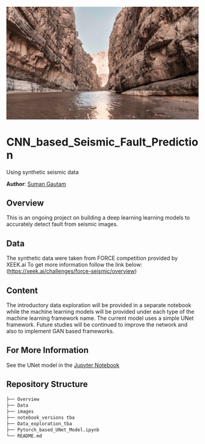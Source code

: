![IMG](./images/Santa_Elena_Canyon.PNG)

# CNN_based_Seismic_Fault_Prediction
Using synthetic seismic data

**Author**: [Suman Gautam](mailto:smngeo@gmail.com)

## Overview

This is an ongoing project on building a deep learning learning models to accurately detect fault from seismic images. 


## Data

The synthetic data were taken from FORCE competition provided by XEEK.ai To get more information follow the link below:
(https://xeek.ai/challenges/force-seismic/overview)


## Content

The introductory data exploration will be provided in a separate notebook while the machine learning models will be provided under each type of the machine learning framework name.
The current model uses a simple UNet framework. 
Future studies will be continued to improve the network and also to implement GAN based frameworks.



## For More Information

See the UNet model in the [Jupyter Notebook](./Pytorch_based_UNet_Model.ipynb)



## Repository Structure

```
├── Overview
├── Data
├── images 
├── notebook_versions tba
├── Data_exploration_tba
├── Pytorch_based_UNet_Model.ipynb
└── README.md
```
